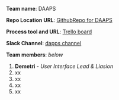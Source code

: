 **Team name**: DAAPS 

**Repo Location URL**:  [GithubRepo for DAAPS](https://github.com/soft-eng-practicum/myXLab.git)

**Process tool and URL**: [Trello board](https://trello.com/b/Ti92RLiA)

**Slack Channel**: [dapps channel](https://ggc-dev.slack.com/messages/daaps/team/)

**Team members**: *below*

1. __Demetri__ - *User Interface Lead & Liasion* 
2. xx
3. xx 
4. xx 
5. xx 
